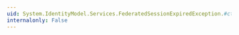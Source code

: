 ```yaml
---
uid: System.IdentityModel.Services.FederatedSessionExpiredException.#ctor(System.String)
internalonly: False
---
```

